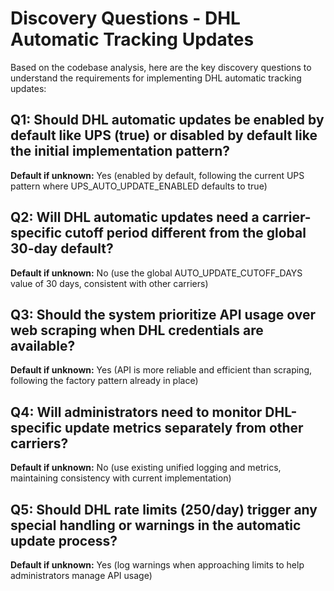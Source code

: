 # Discovery Questions - DHL Automatic Tracking Updates

Based on the codebase analysis, here are the key discovery questions to understand the requirements for implementing DHL automatic tracking updates:

## Q1: Should DHL automatic updates be enabled by default like UPS (true) or disabled by default like the initial implementation pattern?
**Default if unknown:** Yes (enabled by default, following the current UPS pattern where UPS_AUTO_UPDATE_ENABLED defaults to true)

## Q2: Will DHL automatic updates need a carrier-specific cutoff period different from the global 30-day default?
**Default if unknown:** No (use the global AUTO_UPDATE_CUTOFF_DAYS value of 30 days, consistent with other carriers)

## Q3: Should the system prioritize API usage over web scraping when DHL credentials are available?
**Default if unknown:** Yes (API is more reliable and efficient than scraping, following the factory pattern already in place)

## Q4: Will administrators need to monitor DHL-specific update metrics separately from other carriers?
**Default if unknown:** No (use existing unified logging and metrics, maintaining consistency with current implementation)

## Q5: Should DHL rate limits (250/day) trigger any special handling or warnings in the automatic update process?
**Default if unknown:** Yes (log warnings when approaching limits to help administrators manage API usage)